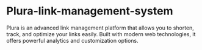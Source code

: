 # Plura-link-management-system
Plura is an advanced link management platform that allows you to shorten, track, and optimize your links easily. Built with modern web technologies, it offers powerful analytics and customization options.

